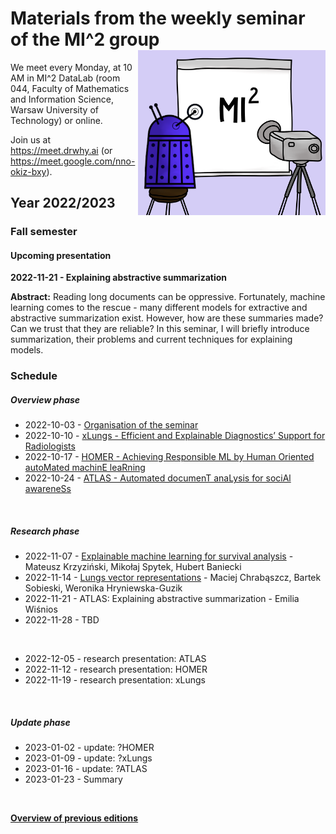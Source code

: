 # Materials from the weekly seminar of the MI^2 group  <img src="prezentacja.png" align="right" width="300"/>

We meet every Monday, at 10 AM in MI^2 DataLab (room 044, Faculty of Mathematics and Information Science, Warsaw University of Technology) or online.

Join us at https://meet.drwhy.ai (or https://meet.google.com/nno-okiz-bxy).

## Year 2022/2023

### Fall semester

#### Upcoming presentation

**2022-11-21 - Explaining abstractive summarization**

**Abstract:** Reading long documents can be oppressive. Fortunately, machine learning comes to the rescue - many different models for extractive and abstractive summarization exist. However, how are these summaries made? Can we trust that they are reliable? In this seminar, I will briefly introduce summarization, their problems and current techniques for explaining models.

### Schedule

##### Overview phase

* 2022-10-03 - [Organisation of the seminar](https://github.com/MI2DataLab/MI2DataLab_Seminarium/blob/master/2022/2022_10_03_Winter_2022_Seminar_Org/2022_10_03_Winter_2022_Seminar_Org.pdf)
* 2022-10-10 - [xLungs - Efficient and Explainable Diagnostics’ Support for Radiologists](https://github.com/MI2DataLab/MI2DataLab_Seminarium/blob/master/2022/2022_10_10_Overview_xLungs/xLungs%20-%20overview%20presentation.pdf)
* 2022-10-17 - [HOMER - Achieving Responsible ML by Human Oriented autoMated machinE leaRning](https://github.com/MI2DataLab/MI2DataLab_Seminarium/blob/master/2022/2022_10_17_Overview_HOMER/HOMER-overview-presentation.pdf)
* 2022-10-24 - [ATLAS - Automated documenT anaLysis for sociAl awareneSs](https://github.com/MI2DataLab/MI2DataLab_Seminarium/blob/master/2022/2022_10_24_ATLAS_Overview/ATLAS_Overview.pdf)

<br/>

##### Research phase

* 2022-11-07 - [Explainable machine learning for survival analysis](https://github.com/MI2DataLab/MI2DataLab_Seminarium/tree/master/2022/2022_11_07_survsSHAP_survex) - Mateusz Krzyziński, Mikołaj Spytek, Hubert Baniecki
* 2022-11-14 - [Lungs vector representations](https://github.com/MI2DataLab/MI2DataLab_Seminarium/tree/master/2022/2022_11_14_xLungs_vector_representations) - Maciej Chrabąszcz, Bartek Sobieski, Weronika Hryniewska-Guzik
* 2022-11-21 - ATLAS: Explaining abstractive summarization - Emilia Wiśnios
* 2022-11-28 - TBD
<br/>

* 2022-12-05 - research presentation: ATLAS
* 2022-11-12 - research presentation: HOMER
* 2022-11-19 - research presentation: xLungs
<br/>

##### Update phase

* 2023-01-02 - update: ?HOMER
* 2023-01-09 - update: ?xLungs
* 2023-01-16 - update: ?ATLAS
* 2023-01-23 - Summary
<br/>

[**Overview of previous editions**](https://github.com/MI2DataLab/MI2DataLab_Seminarium/blob/master/README_ARCHIVE.md) 
